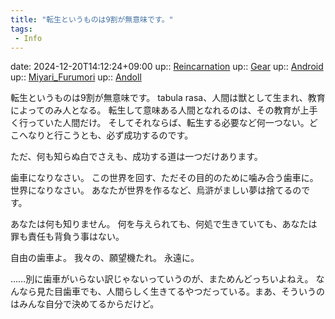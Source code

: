 ```yaml
---
title: "転生というものは9割が無意味です。"
tags:
 - Info
---
```


date: 2024-12-20T14:12:24+09:00
up:: [Reincarnation](Bar/Novel/Topics/Reincarnation.md)
up:: [Gear](Bar/Novel/Topics/Gear.md)
up:: [Android](Bar/Novel/Topics/Android.md)
up:: [Miyari_Furumori](../Bar/Novel/Canareal/Miyari_Furumori.md)
up:: [Andoll](../Bar/Novel/Nacaria/Andoll.md)

転生というものは9割が無意味です。
tabula rasa、人間は獣として生まれ、教育によってのみ人となる。
転生して意味ある人間となれるのは、その教育が上手く行っていた人間だけ。
そしてそれならば、転生する必要など何一つない。どこへなりと行こうとも、必ず成功するのです。

ただ、何も知らぬ白でさえも、成功する道は一つだけあります。

歯車になりなさい。
この世界を回す、ただその目的のために噛み合う歯車に。
世界になりなさい。
あなたが世界を作るなど、烏滸がましい夢は捨てるのです。

あなたは何も知りません。
何を与えられても、何処で生きていても、あなたは罪も責任も背負う事はない。

自由の歯車よ。
我々の、願望機たれ。
永遠に。

……別に歯車がいらない訳じゃないっていうのが、まためんどっちいよねえ。
なんなら見た目歯車でも、人間らしく生きてるやつだっている。まあ、そういうのはみんな自分で決めてるからだけど。